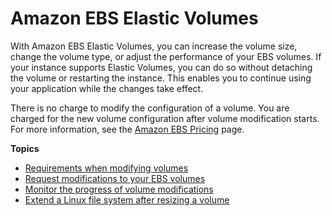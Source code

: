 # Amazon EBS Elastic Volumes<a name="ebs-modify-volume"></a>

With Amazon EBS Elastic Volumes, you can increase the volume size, change the volume type, or adjust the performance of your EBS volumes\. If your instance supports Elastic Volumes, you can do so without detaching the volume or restarting the instance\. This enables you to continue using your application while the changes take effect\.

There is no charge to modify the configuration of a volume\. You are charged for the new volume configuration after volume modification starts\. For more information, see the [Amazon EBS Pricing](http://aws.amazon.com/ebs/pricing) page\.

**Topics**
+ [Requirements when modifying volumes](modify-volume-requirements.md)
+ [Request modifications to your EBS volumes](requesting-ebs-volume-modifications.md)
+ [Monitor the progress of volume modifications](monitoring-volume-modifications.md)
+ [Extend a Linux file system after resizing a volume](recognize-expanded-volume-linux.md)